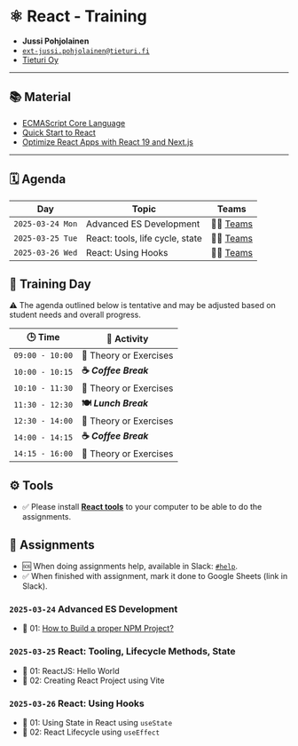 # ⚛️ React - Training

- **Jussi Pohjolainen**
- [`ext-jussi.pohjolainen@tieturi.fi`](mailto:ext-jussi.pohjolainen@tieturi.fi)
- [Tieturi Oy](https://www.tieturi.fi)

---

## 📚 Material

- [ECMAScript Core Language](https://speakerdeck.com/pohjus/introduction-to-ecmascript)
- [Quick Start to React](https://speakerdeck.com/pohjus/quick-start-to-react)
- [Optimize React Apps with React 19 and Next.js](https://speakerdeck.com/pohjus/sustainability-in-web-development-how-to-optimize-react-apps)

---

## 🗓️ Agenda

| Day              | Topic                           | Teams                                                                                                                                                                                                                                                           |
| ---------------- | ------------------------------- | --------------------------------------------------------------------------------------------------------------------------------------------------------------------------------------------------------------------------------------------------------------- |
| `2025-03-24 Mon` | Advanced ES Development         | 👩‍💻 [Teams](https://teams.microsoft.com/l/meetup-join/19%3ameeting_ZWFjMDEyZWYtZWFkYi00NTVhLTliYzEtZmZkMGMzMWZiYzQw%40thread.v2/0?context=%7b%22Tid%22%3a%228dd62fd5-ea07-4361-a5d3-2f4586d7303b%22%2c%22Oid%22%3a%228b563574-c9e2-47e4-a103-21b0f2d8dd81%22%7d) |
| `2025-03-25 Tue` | React: tools, life cycle, state | 👩‍💻 [Teams](https://teams.microsoft.com/l/meetup-join/19%3ameeting_ZWFjMDEyZWYtZWFkYi00NTVhLTliYzEtZmZkMGMzMWZiYzQw%40thread.v2/0?context=%7b%22Tid%22%3a%228dd62fd5-ea07-4361-a5d3-2f4586d7303b%22%2c%22Oid%22%3a%228b563574-c9e2-47e4-a103-21b0f2d8dd81%22%7d) |
| `2025-03-26 Wed` | React: Using Hooks              | 👩‍💻 [Teams](https://teams.microsoft.com/l/meetup-join/19%3ameeting_ZWFjMDEyZWYtZWFkYi00NTVhLTliYzEtZmZkMGMzMWZiYzQw%40thread.v2/0?context=%7b%22Tid%22%3a%228dd62fd5-ea07-4361-a5d3-2f4586d7303b%22%2c%22Oid%22%3a%228b563574-c9e2-47e4-a103-21b0f2d8dd81%22%7d) |

## 📅 Training Day

⚠️ The agenda outlined below is tentative and may be adjusted based on student needs and overall progress.

| 🕒 Time         | 📌 Activity            |
| --------------- | ---------------------- |
| `09:00 - 10:00` | 📖 Theory or Exercises |
| `10:00 - 10:15` | **☕ _Coffee Break_**  |
| `10:10 - 11:30` | 📖 Theory or Exercises |
| `11:30 - 12:30` | **🍽️ _Lunch Break_**   |
| `12:30 - 14:00` | 📖 Theory or Exercises |
| `14:00 - 14:15` | **☕ _Coffee Break_**  |
| `14:15 - 16:00` | 📖 Theory or Exercises |

## ⚙️ Tools

- ✅ Please install [**React tools**](https://github.com/pohjus/docs-install-development-tools/blob/main/install-react-tools.md) to your computer to be able to do the assignments.

## 📝 Assignments

- 🆘 When doing assignments help, available in Slack: [`#help`](https://react-g5h6480.slack.com/archives/C08H9KX7GDD).
- ✅ When finished with assignment, mark it done to Google Sheets (link in Slack).

### `2025-03-24` Advanced ES Development

- 📝 01: [How to Build a proper NPM Project?](assignment-npm-project/README.md)

### `2025-03-25` React: Tooling, Lifecycle Methods, State

- 📝 01: ReactJS: Hello World
- 📝 02: Creating React Project using Vite

### `2025-03-26` React: Using Hooks

- 📝 01: Using State in React using `useState`
- 📝 02: React Lifecycle using `useEffect`
